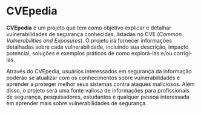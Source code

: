 # CVEpedia

**CVEpedia** é um projeto que tem como objetivo explicar e detalhar vulnerabilidades de segurança conhecidas, listadas no CVE (*Common Vulnerabilities and Exposures*). 
O projeto irá fornecer informações detalhadas sobre cada vulnerabilidade, incluindo sua descrição, impacto potencial, soluções e exemplos práticos de como 
explorá-las e/ou corrigi-las. 

Através do CVEpedia, usuários interessados em segurança da informação poderão se atualizar com os conhecimentos sobre vulnerabilidades e aprender a proteger melhor 
seus sistemas contra ataques maliciosos. Além disso, o projeto será uma fonte valiosa de informações para 
profissionais de segurança, pesquisadores, estudantes e qualquer pessoa interessada em aprender mais sobre vulnerabilidades de segurança.

